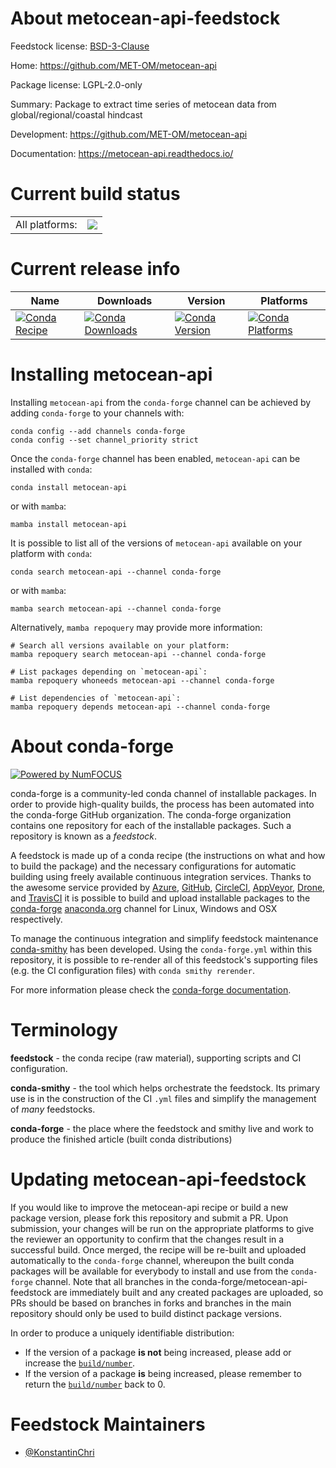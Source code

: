 About metocean-api-feedstock
============================

Feedstock license: [BSD-3-Clause](https://github.com/conda-forge/metocean-api-feedstock/blob/main/LICENSE.txt)

Home: https://github.com/MET-OM/metocean-api

Package license: LGPL-2.0-only

Summary: Package to extract time series of metocean data from global/regional/coastal hindcast

Development: https://github.com/MET-OM/metocean-api

Documentation: https://metocean-api.readthedocs.io/

Current build status
====================


<table><tr><td>All platforms:</td>
    <td>
      <a href="https://dev.azure.com/conda-forge/feedstock-builds/_build/latest?definitionId=20381&branchName=main">
        <img src="https://dev.azure.com/conda-forge/feedstock-builds/_apis/build/status/metocean-api-feedstock?branchName=main">
      </a>
    </td>
  </tr>
</table>

Current release info
====================

| Name | Downloads | Version | Platforms |
| --- | --- | --- | --- |
| [![Conda Recipe](https://img.shields.io/badge/recipe-metocean--api-green.svg)](https://anaconda.org/conda-forge/metocean-api) | [![Conda Downloads](https://img.shields.io/conda/dn/conda-forge/metocean-api.svg)](https://anaconda.org/conda-forge/metocean-api) | [![Conda Version](https://img.shields.io/conda/vn/conda-forge/metocean-api.svg)](https://anaconda.org/conda-forge/metocean-api) | [![Conda Platforms](https://img.shields.io/conda/pn/conda-forge/metocean-api.svg)](https://anaconda.org/conda-forge/metocean-api) |

Installing metocean-api
=======================

Installing `metocean-api` from the `conda-forge` channel can be achieved by adding `conda-forge` to your channels with:

```
conda config --add channels conda-forge
conda config --set channel_priority strict
```

Once the `conda-forge` channel has been enabled, `metocean-api` can be installed with `conda`:

```
conda install metocean-api
```

or with `mamba`:

```
mamba install metocean-api
```

It is possible to list all of the versions of `metocean-api` available on your platform with `conda`:

```
conda search metocean-api --channel conda-forge
```

or with `mamba`:

```
mamba search metocean-api --channel conda-forge
```

Alternatively, `mamba repoquery` may provide more information:

```
# Search all versions available on your platform:
mamba repoquery search metocean-api --channel conda-forge

# List packages depending on `metocean-api`:
mamba repoquery whoneeds metocean-api --channel conda-forge

# List dependencies of `metocean-api`:
mamba repoquery depends metocean-api --channel conda-forge
```


About conda-forge
=================

[![Powered by
NumFOCUS](https://img.shields.io/badge/powered%20by-NumFOCUS-orange.svg?style=flat&colorA=E1523D&colorB=007D8A)](https://numfocus.org)

conda-forge is a community-led conda channel of installable packages.
In order to provide high-quality builds, the process has been automated into the
conda-forge GitHub organization. The conda-forge organization contains one repository
for each of the installable packages. Such a repository is known as a *feedstock*.

A feedstock is made up of a conda recipe (the instructions on what and how to build
the package) and the necessary configurations for automatic building using freely
available continuous integration services. Thanks to the awesome service provided by
[Azure](https://azure.microsoft.com/en-us/services/devops/), [GitHub](https://github.com/),
[CircleCI](https://circleci.com/), [AppVeyor](https://www.appveyor.com/),
[Drone](https://cloud.drone.io/welcome), and [TravisCI](https://travis-ci.com/)
it is possible to build and upload installable packages to the
[conda-forge](https://anaconda.org/conda-forge) [anaconda.org](https://anaconda.org/)
channel for Linux, Windows and OSX respectively.

To manage the continuous integration and simplify feedstock maintenance
[conda-smithy](https://github.com/conda-forge/conda-smithy) has been developed.
Using the ``conda-forge.yml`` within this repository, it is possible to re-render all of
this feedstock's supporting files (e.g. the CI configuration files) with ``conda smithy rerender``.

For more information please check the [conda-forge documentation](https://conda-forge.org/docs/).

Terminology
===========

**feedstock** - the conda recipe (raw material), supporting scripts and CI configuration.

**conda-smithy** - the tool which helps orchestrate the feedstock.
                   Its primary use is in the construction of the CI ``.yml`` files
                   and simplify the management of *many* feedstocks.

**conda-forge** - the place where the feedstock and smithy live and work to
                  produce the finished article (built conda distributions)


Updating metocean-api-feedstock
===============================

If you would like to improve the metocean-api recipe or build a new
package version, please fork this repository and submit a PR. Upon submission,
your changes will be run on the appropriate platforms to give the reviewer an
opportunity to confirm that the changes result in a successful build. Once
merged, the recipe will be re-built and uploaded automatically to the
`conda-forge` channel, whereupon the built conda packages will be available for
everybody to install and use from the `conda-forge` channel.
Note that all branches in the conda-forge/metocean-api-feedstock are
immediately built and any created packages are uploaded, so PRs should be based
on branches in forks and branches in the main repository should only be used to
build distinct package versions.

In order to produce a uniquely identifiable distribution:
 * If the version of a package **is not** being increased, please add or increase
   the [``build/number``](https://docs.conda.io/projects/conda-build/en/latest/resources/define-metadata.html#build-number-and-string).
 * If the version of a package **is** being increased, please remember to return
   the [``build/number``](https://docs.conda.io/projects/conda-build/en/latest/resources/define-metadata.html#build-number-and-string)
   back to 0.

Feedstock Maintainers
=====================

* [@KonstantinChri](https://github.com/KonstantinChri/)

